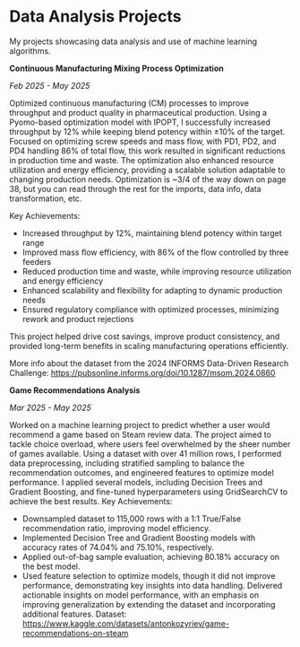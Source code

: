 # Data Analysis Projects
My projects showcasing data analysis and use of machine learning algorithms.

**Continuous Manufacturing Mixing Process Optimization** 

_Feb 2025 - May 2025_


Optimized continuous manufacturing (CM) processes to improve throughput and product quality in pharmaceutical production. Using a Pyomo-based optimization model with IPOPT, I successfully increased throughput by 12% while keeping blend potency within ±10% of the target. Focused on optimizing screw speeds and mass flow, with PD1, PD2, and PD4 handling 86% of total flow, this work resulted in significant reductions in production time and waste. The optimization also enhanced resource utilization and energy efficiency, providing a scalable solution adaptable to changing production needs. Optimization is ~3/4 of the way down on page 38, but you can read through the rest for the imports, data info, data transformation, etc.

Key Achievements:
* Increased throughput by 12%, maintaining blend potency within target range
* Improved mass flow efficiency, with 86% of the flow controlled by three feeders
* Reduced production time and waste, while improving resource utilization and energy efficiency
* Enhanced scalability and flexibility for adapting to dynamic production needs
* Ensured regulatory compliance with optimized processes, minimizing rework and product rejections
  
This project helped drive cost savings, improve product consistency, and provided long-term benefits in scaling manufacturing operations efficiently.

More info about the dataset from the 2024 INFORMS Data-Driven Research Challenge: https://pubsonline.informs.org/doi/10.1287/msom.2024.0860

**Game Recommendations Analysis**

_Mar 2025 - May 2025_

Worked on a machine learning project to predict whether a user would recommend a game based on Steam review data. The project aimed to tackle choice overload, where users feel overwhelmed by the sheer number of games available. Using a dataset with over 41 million rows, I performed data preprocessing, including stratified sampling to balance the recommendation outcomes, and engineered features to optimize model performance. I applied several models, including Decision Trees and Gradient Boosting, and fine-tuned hyperparameters using GridSearchCV to achieve the best results.
Key Achievements:
* Downsampled dataset to 115,000 rows with a 1:1 True/False recommendation ratio, improving model efficiency.
* Implemented Decision Tree and Gradient Boosting models with accuracy rates of 74.04% and 75.10%, respectively.
* Applied out-of-bag sample evaluation, achieving 80.18% accuracy on the best model.
* Used feature selection to optimize models, though it did not improve performance, demonstrating key insights into data handling.
Delivered actionable insights on model performance, with an emphasis on improving generalization by extending the dataset and incorporating additional features.
Dataset: https://www.kaggle.com/datasets/antonkozyriev/game-recommendations-on-steam
